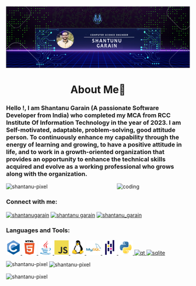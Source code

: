 ![logo](https://github.com/shantanu-pixel/shantanu-pixel/blob/main/Banner.png)
<h1 align="center">About Me👋</h1>
<h3 align="left">Hello !, I am Shantanu Garain (A passionate Software Developer from India) who completed my MCA from RCC Institute Of Information Technology in the year of 2023.
 I am Self-motivated, adaptable, problem-solving, good attitude person.
 To continuously enhance my capability through the energy of learning and growing, to have a positive attitude in life, and to work in a growth-oriented organization that provides an opportunity to enhance the technical skills acquired and evolve as a working professional who grows along with the organization.</h3>

<!-- <img align="right" alt="coding" width="400" src="https://camo.githubusercontent.com/1f2b0c758369c054538b7881b5d700739f2c37d2201f60ea26ad9311a7f88487/68747470733a2f2f73747566662e636861726d2e73682f7668732f6578616d706c65732f6e656f66657463685f332e676966"> -->

<img align="right" alt="coding" width="200px" src="https://media.giphy.com/media/qgQUggAC3Pfv687qPC/giphy.gif">


<p align="left"> <img src="https://komarev.com/ghpvc/?username=shantanu-pixel&label=Profile%20views&color=0e75b6&style=flat" alt="shantanu-pixel" /> </p>

<h3 align="left">Connect with me:</h3>
<p align="left">
<a href="https://linkedin.com/in/shantanugarain" target="blank"><img align="center" src="https://raw.githubusercontent.com/rahuldkjain/github-profile-readme-generator/master/src/images/icons/Social/linked-in-alt.svg" alt="shantanugarain" height="30" width="40" /></a>
<a href="https://www.hackerrank.com/sgarain1001" target="blank"><img align="center" src="https://raw.githubusercontent.com/rahuldkjain/github-profile-readme-generator/master/src/images/icons/Social/hackerrank.svg" alt="shantanu garain" height="30" width="40" /></a>
<a href="https://www.leetcode.com/shantanu_garain" target="blank"><img align="center" src="https://raw.githubusercontent.com/rahuldkjain/github-profile-readme-generator/master/src/images/icons/Social/leet-code.svg" alt="shantanu_garain" height="30" width="40" /></a>
</p>

<h3 align="left">Languages and Tools:</h3>
<p align="left"> <a href="https://www.cprogramming.com/" target="_blank" rel="noreferrer"> <img src="https://raw.githubusercontent.com/devicons/devicon/master/icons/c/c-original.svg" alt="c" width="40" height="40"/> </a> <a href="https://www.w3.org/html/" target="_blank" rel="noreferrer"> <img src="https://raw.githubusercontent.com/devicons/devicon/master/icons/html5/html5-original-wordmark.svg" alt="html5" width="40" height="40"/> </a> <a href="https://www.java.com" target="_blank" rel="noreferrer"> <img src="https://raw.githubusercontent.com/devicons/devicon/master/icons/java/java-original.svg" alt="java" width="40" height="40"/> </a> <a href="https://developer.mozilla.org/en-US/docs/Web/JavaScript" target="_blank" rel="noreferrer"> <img src="https://raw.githubusercontent.com/devicons/devicon/master/icons/javascript/javascript-original.svg" alt="javascript" width="40" height="40"/> </a> <a href="https://www.linux.org/" target="_blank" rel="noreferrer"> <img src="https://raw.githubusercontent.com/devicons/devicon/master/icons/linux/linux-original.svg" alt="linux" width="40" height="40"/> </a> <a href="https://www.mysql.com/" target="_blank" rel="noreferrer"> <img src="https://raw.githubusercontent.com/devicons/devicon/master/icons/mysql/mysql-original-wordmark.svg" alt="mysql" width="40" height="40"/> </a> <a href="https://pandas.pydata.org/" target="_blank" rel="noreferrer"> <img src="https://raw.githubusercontent.com/devicons/devicon/2ae2a900d2f041da66e950e4d48052658d850630/icons/pandas/pandas-original.svg" alt="pandas" width="40" height="40"/> </a> <a href="https://www.python.org" target="_blank" rel="noreferrer"> <img src="https://raw.githubusercontent.com/devicons/devicon/master/icons/python/python-original.svg" alt="python" width="40" height="40"/> </a> <a href="https://www.qt.io/" target="_blank" rel="noreferrer"> <img src="https://upload.wikimedia.org/wikipedia/commons/0/0b/Qt_logo_2016.svg" alt="qt" width="40" height="40"/> </a> <a href="https://www.sqlite.org/" target="_blank" rel="noreferrer"> <img src="https://www.vectorlogo.zone/logos/sqlite/sqlite-icon.svg" alt="sqlite" width="40" height="40"/> </a> </p>

<p><img align="left" src="https://github-readme-stats.vercel.app/api/top-langs?username=shantanu-pixel&show_icons=true&locale=en&layout=compact" alt="shantanu-pixel" /></p>

<p>&nbsp;<img align="center" src="https://github-readme-stats.vercel.app/api?username=shantanu-pixel&show_icons=true&locale=en" alt="shantanu-pixel" /></p>

<p><img align="center" src="https://github-readme-streak-stats.herokuapp.com/?user=shantanu-pixel&" alt="shantanu-pixel" /></p>













<!--
**shantanu-pixel/shantanu-pixel** is a ✨ _special_ ✨ repository because its `README.md` (this file) appears on your GitHub profile.

Here are some ideas to get you started:

- 🔭 I’m currently working on ...
- 🌱 I’m currently learning ...
- 👯 I’m looking to collaborate on ...
- 🤔 I’m looking for help with ...
- 💬 Ask me about ...
- 📫 How to reach me: ...
- 😄 Pronouns: ...
- ⚡ Fun fact: ...
-->
